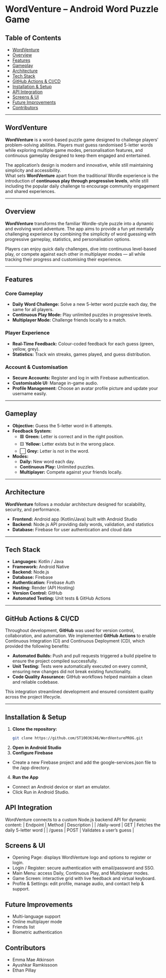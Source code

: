 # WordVenture – Android Word Puzzle Game

## Table of Contents
- [WordVenture](#wordventure)
- [Overview](#overview)
- [Features](#features)
- [Gameplay](#gameplay)
- [Architecture](#architecture)
- [Tech Stack](#tech-stack)
- [GitHub Actions & CI/CD](#github-actions--cicd)
- [Installation & Setup](#installation--setup)
- [API Integration](#api-integration)
- [Screens & UI](#screens--ui)
- [Future Improvements](#future-improvements)
- [Contributors](#contributors)

---

## WordVenture

**WordVenture** is a word-based puzzle game designed to challenge players’ problem-solving abilities. Players must guess randomised 5-letter words while exploring multiple game modes, personalisation features, and continuous gameplay designed to keep them engaged and entertained.  

The application’s design is modern and innovative, while still maintaining simplicity and accessibility.  
What sets **WordVenture** apart from the traditional Wordle experience is the introduction of **continuous play through progressive levels**, while still including the popular daily challenge to encourage community engagement and shared experiences.

---

## Overview

**WordVenture** transforms the familiar Wordle-style puzzle into a dynamic and evolving word adventure. The app aims to provide a fun yet mentally challenging experience by combining the simplicity of word guessing with progressive gameplay, statistics, and personalisation options.

Players can enjoy quick daily challenges, dive into continuous level-based play, or compete against each other in multiplayer modes — all while tracking their progress and customising their experience.

---

## Features

### Core Gameplay
- **Daily Word Challenge:** Solve a new 5-letter word puzzle each day, the same for all players.  
- **Continuous Play Mode:** Play unlimited puzzles in progressive levels.  
- **Multiplayer Mode:** Challenge friends locally to a match.

### Player Experience
- **Real-Time Feedback:** Colour-coded feedback for each guess (green, yellow, grey).  
- **Statistics:** Track win streaks, games played, and guess distribution.

### Account & Customisation
- **Secure Accounts:** Register and log in with Firebase authentication.  
- **Customisable UI:** Manage in-game audio.  
- **Profile Management:** Choose an avatar profile picture and update your username easily.

---

## Gameplay

- **Objective:** Guess the 5-letter word in 6 attempts.  
- **Feedback System:**  
  - 🟩 **Green:** Letter is correct and in the right position.  
  - 🟨 **Yellow:** Letter exists but in the wrong place.  
  - ⬜ **Grey:** Letter is not in the word.  
- **Modes:**  
  - **Daily:** New word each day.  
  - **Continuous Play:** Unlimited puzzles.  
  - **Multiplayer:** Compete against your friends locally.

---

## Architecture

**WordVenture** follows a modular architecture designed for scalability, security, and performance.

- **Frontend:** Android app (Kotlin/Java) built with Android Studio  
- **Backend:** Node.js API providing daily words, validation, and statistics  
- **Database:** Firebase for user authentication and cloud data

---

## Tech Stack

- **Languages:** Kotlin / Java  
- **Framework:** Android Native  
- **Backend:** Node.js  
- **Database:** Firebase  
- **Authentication:** Firebase Auth  
- **Hosting:** Render (API Hosting)  
- **Version Control:** GitHub  
- **Automated Testing:** Unit tests & GitHub Actions

---

## GitHub Actions & CI/CD

Throughout development, **GitHub** was used for version control, collaboration, and automation. We implemented **GitHub Actions** to enable Continuous Integration (CI) and Continuous Deployment (CD), which provided the following benefits:

- **Automated Builds:** Push and pull requests triggered a build pipeline to ensure the project compiled successfully.  
- **Unit Testing:** Tests were automatically executed on every commit, ensuring new changes did not break existing functionality.  
- **Code Quality Assurance:** GitHub workflows helped maintain a clean and reliable codebase.

This integration streamlined development and ensured consistent quality across the project lifecycle.

---

## Installation & Setup

1. **Clone the repository:**
   ```bash
   git clone https://github.com/ST10036346/WordVenturePROG.git
   ```
2. **Open in Android Studio**
3. **Configure Firebase**
  - Create a new Firebase project and add the google-services.json file to the /app directory.
4. **Run the App**
  - Connect an Android device or start an emulator.
  -	Click Run in Android Studio.

## API Integration
WordVenture connects to a custom Node.js backend API for dynamic content:
| Endpoint |	Method |	Description |
| /daily-word |	GET |	Fetches the daily 5-letter word |
| /guess |	POST |	Validates a user’s guess |

## Screens & UI
- Opening Page: displays WordVenture logo and options to register or login.
- Login / Register: secure authentication with email/password and SSO.
- Main Menu: access Daily, Continuous Play, and Multiplayer modes.
- Game Screen: interactive grid with live feedback and virtual keyboard.
- Profile & Settings: edit profile, manage audio, and contact help & support.

## Future Improvements
- Multi-language support
- Online multiplayer mode
- Friends list
- Biometric authentication

## Contributors
- Emma Mae Atkinson 
- Ayushkar Ramkissoon 
- Ethan Pillay

